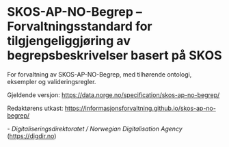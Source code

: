 # SKOS-AP-NO-Begrep – Forvaltningsstandard for tilgjengeliggjøring av begrepsbeskrivelser basert på SKOS

For forvaltning av SKOS-AP-NO-Begrep, med tilhørende ontologi, eksempler og valideringsregler.

Gjeldende versjon: https://data.norge.no/specification/skos-ap-no-begrep/

Redaktørens utkast: https://informasjonsforvaltning.github.io/skos-ap-no-begrep/


\- _Digitaliseringsdirektoratet / Norwegian Digitalisation Agency_ (https://digdir.no)
